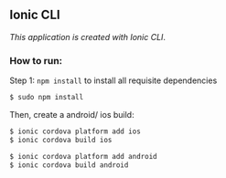 ## Ionic CLI

*This application is created with Ionic CLI*. 

### How to run:

Step 1: `npm install` to install all requisite dependencies

```bash
$ sudo npm install 
```

Then, create a android/ ios build:

```bash
$ ionic cordova platform add ios
$ ionic cordova build ios

$ ionic cordova platform add android
$ ionic cordova build android
```

